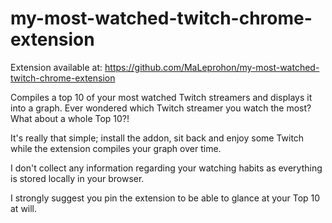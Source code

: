 # my-most-watched-twitch-chrome-extension

Extension available at: https://github.com/MaLeprohon/my-most-watched-twitch-chrome-extension

Compiles a top 10 of your most watched Twitch streamers and displays it into a graph.
Ever wondered which Twitch streamer you watch the most? What about a whole Top 10?!

It's really that simple; install the addon, sit back and enjoy some Twitch while the extension compiles your graph over time.

I don't collect any information regarding your watching habits as everything is stored locally in your browser.

I strongly suggest you pin the extension to be able to glance at your Top 10 at will.
